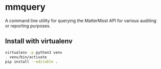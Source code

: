 # mmquery

A command line utility for querying the MatterMost API for various auditing or reporting purposes.

## Install with virtualenv

```bash
virtualenv -p python3 venv
. venv/bin/activate
pip install --editable .
```